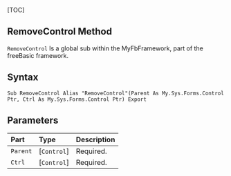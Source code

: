 [TOC]
## RemoveControl Method

`RemoveControl` Is a global sub within the MyFbFramework, part of the freeBasic framework.
## Syntax

```freeBasic
Sub RemoveControl Alias "RemoveControl"(Parent As My.Sys.Forms.Control Ptr, Ctrl As My.Sys.Forms.Control Ptr) Export
```

## Parameters

|Part|Type|Description|
| :------------ | :------------ | :------------ |
|`Parent`|[`Control`]|Required.|
|`Ctrl`|[`Control`]|Required.|
